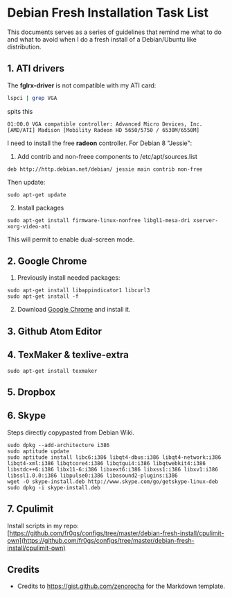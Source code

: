 # Debian Fresh Installation Task List

This documents serves as a series of guidelines that remind me what to do and what
to avoid when I do a fresh install of a Debian/Ubuntu like distribution.


## 1. ATI drivers

The **fglrx-driver** is not compatible with my ATI card:

```bash
lspci | grep VGA
```

spits this

```
01:00.0 VGA compatible controller: Advanced Micro Devices, Inc. [AMD/ATI] Madison [Mobility Radeon HD 5650/5750 / 6530M/6550M]
```

I need to install the free **radeon** controller. For Debian 8 "Jessie":

1. Add contrib and non-freee components to /etc/apt/sources.list

```
deb http://http.debian.net/debian/ jessie main contrib non-free
```

Then update:

```
sudo apt-get update
```

2. Install packages

```
sudo apt-get install firmware-linux-nonfree libgl1-mesa-dri xserver-xorg-video-ati
```

This will permit to enable dual-screen mode.


## 2. Google Chrome

1. Previously install needed packages:

```
sudo apt-get install libappindicator1 libcurl3
sudo apt-get install -f
```

2. Download [Google Chrome](https://www.google.es/chrome/browser/desktop/index.html) and install it.

## 3. Github Atom Editor
## 4. TexMaker & texlive-extra

```
sudo apt-get install texmaker
```

## 5. Dropbox
## 6. Skype

Steps directly copypasted from Debian Wiki.

```
sudo dpkg --add-architecture i386
sudo aptitude update
sudo aptitude install libc6:i386 libqt4-dbus:i386 libqt4-network:i386 libqt4-xml:i386 libqtcore4:i386 libqtgui4:i386 libqtwebkit4:i386 libstdc++6:i386 libx11-6:i386 libxext6:i386 libxss1:i386 libxv1:i386 libssl1.0.0:i386 libpulse0:i386 libasound2-plugins:i386
wget -O skype-install.deb http://www.skype.com/go/getskype-linux-deb
sudo dpkg -i skype-install.deb
```

## 7. Cpulimit

Install scripts in my repo: [https://github.com/fr0gs/configs/tree/master/debian-fresh-install/cpulimit-own](https://github.com/fr0gs/configs/tree/master/debian-fresh-install/cpulimit-own)



## Credits
- Credits to https://gist.github.com/zenorocha for the Markdown template.
